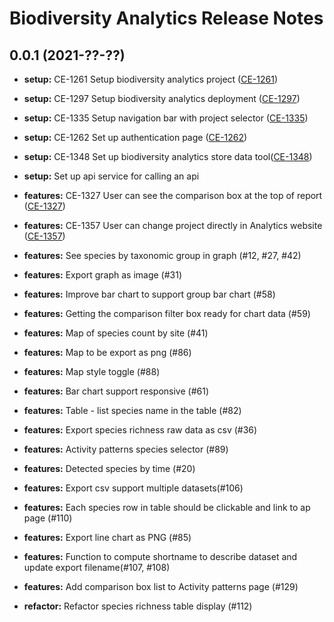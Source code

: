 # Biodiversity Analytics Release Notes

## 0.0.1 (2021-??-??)

* **setup:** CE-1261 Setup biodiversity analytics project ([CE-1261](https://jira.rfcx.org/browse/CE-1261))
* **setup:** CE-1297 Setup biodiversity analytics deployment ([CE-1297](https://jira.rfcx.org/browse/CE-1297))
* **setup:** CE-1335 Setup navigation bar with project selector ([CE-1335](https://jira.rfcx.org/browse/CE-1335))
* **setup:** CE-1262 Set up authentication page ([CE-1262](https://jira.rfcx.org/browse/CE-1262))
* **setup:** CE-1348 Set up biodiversity analytics store data tool([CE-1348](https://jira.rfcx.org/browse/CE-1348))
* **setup:** Set up api service for calling an api

* **features:** CE-1327 User can see the comparison box at the top of report ([CE-1327](https://jira.rfcx.org/browse/CE-1327))
* **features:** CE-1357 User can change project directly in Analytics website ([CE-1357](https://jira.rfcx.org/browse/CE-1357))
* **features:** See species by taxonomic group in graph (#12, #27, #42)
* **features:** Export graph as image (#31)
* **features:** Improve bar chart to support group bar chart (#58)
* **features:** Getting the comparison filter box ready for chart data (#59)
* **features:** Map of species count by site (#41)
* **features:** Map to be export as png (#86)
* **features:** Map style toggle (#88)
* **features:** Bar chart support responsive (#61)
* **features:** Table - list species name in the table (#82)
* **features:** Export species richness raw data as csv (#36)
* **features:** Activity patterns species selector (#89)
* **features:** Detected species by time (#20)
* **features:** Export csv support multiple datasets(#106)
* **features:** Each species row in table should be clickable and link to ap page (#110)
* **features:** Export line chart as PNG (#85)
* **features:** Function to compute shortname to describe dataset and update export filename(#107, #108)
* **features:** Add comparison box list to Activity patterns page (#129)

* **refactor:** Refactor species richness table display (#112)
